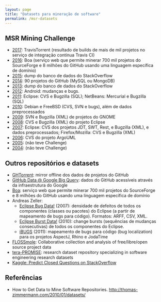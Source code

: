 ```yaml
---
layout: page
title: "Datasets para mineração de software"
permalink: /msr-datasets
---
```


## MSR Mining Challenge

- [2017](http://2017.msrconf.org/#/challenge): TravisTorrent (resultado de builds de mais de mil projetos no serviço de integração contínua Travis CI)
- [2016](http://2016.msrconf.org/#/challenge): Boa (serviço web que permite minerar 700 mil projetos do SourceForge e 8 milhões do GitHub usando uma linguagem específica de domínio)
- [2015](http://2015.msrconf.org/challenge.php): dump do banco de dados do StackOverflow
- [2014](http://2014.msrconf.org/challenge.php): 90 projetos do GitHub (MySQL ou MongoDB)
- [2013](http://2013.msrconf.org/challenge.php): dump do banco de dados do StackOverflow
- [2012](http://2012.msrconf.org/challenge.php): Android: mudanças e bugs.
- [2011](http://2011.msrconf.org/msr-challenge.html): Eclipse: CVS e Bugzilla (SQL); NetBeans: Mercurial e Bugzilla (SQL)
- [2010](http://msr.uwaterloo.ca/msr2010/challenge/): Debian e FreeBSD (CVS, SVN e bugs), além de dados preprocessados
- [2009](http://msr.uwaterloo.ca/msr2009/challenge/): SVN e Bugzilla (XML) de projetos do GNOME
- [2008](http://msr.uwaterloo.ca/msr2008/challenge/): CVS e Bugzilla (XML) do projeto Eclipse
- [2007](http://msr.uwaterloo.ca/msr2007/challenge/): Eclipse: CVS dos projetos JDT, SWT, Rest, e Bugzilla (XML), e dados preprocessados; Firefox/Mozilla: CVS e Bugzilla (XML)
- [2006](http://msr.uwaterloo.ca/challenge/): CVS do projeto ArgoUML
- [2005](http://2005.msrconf.org/): (não teve Challenge)
- [2004](http://2004.msrconf.org/): (não teve Challenge)
 
## Outros repositórios e datasets

- [GHTorrent](http://ghtorrent.org/): mirror offline dos dados de projetos do GitHub
- [GitHub Data @ Google Big Query](https://cloud.google.com/bigquery/public-data/github): dados do GitHub acessíveis através da infraestrutura do Google
- [Boa](http://boa.cs.iastate.edu/): serviço web que permite minerar 700 mil projetos do SourceForge e 8 milhões do GitHub usando uma linguagem específica de domínio
- Andreas Zeller:
    + [Eclipse Bug Data!](https://www.st.cs.uni-saarland.de/softevo/bug-data/eclipse/) (2007): densidade de defeitos de todos os componentes (classes ou pacotes) do Eclipse (a partir de mapeamento de bugs para código). Formatos: ARFF, CSV, XML.
    + [Eclipse Burst Data!](https://www.st.cs.uni-saarland.de/softevo/burst-data/eclipse/) (2010): change bursts (sequências de mudanças consecutivas) de todos os componentes do Eclipse.
    + [iBUGS](https://www.st.cs.uni-saarland.de/ibugs/) (2011): mapeamento de bugs para código (bug localization) para os projetos AspectJ, Rhino e JodaTime
- [FLOSSmole](http://flossmole.org/): Collaborative collection and analysis of free/libre/open source project data
- [tera-PROMISE](http://openscience.us/repo/): research dataset repository specializing in software engineering research datasets
- [Kaggle: Predict Closed Questions on StackOverflow](https://www.kaggle.com/c/predict-closed-questions-on-stack-overflow/data)

## Referências

- How to Get Data to Mine Software Repositories. <http://thomas-zimmermann.com/2010/01/datasets/>
